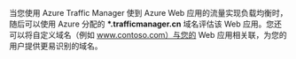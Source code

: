 ﻿当您使用 Azure Traffic Manager 使到 Azure Web 应用的流量实现负载均衡时，随后可以使用 Azure 分配的 **\*.trafficmanager.cn** 域名评估该 Web 应用。您还可以将自定义域名（例如 www.contoso.com）与您的 Web 应用相关联，为您的用户提供更易识别的域名。<!--HONumber=41-->